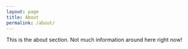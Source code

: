 ```yaml
---
layout: page
title: About
permalink: /about/
---
```


This is the about section. Not much information around here right now!


